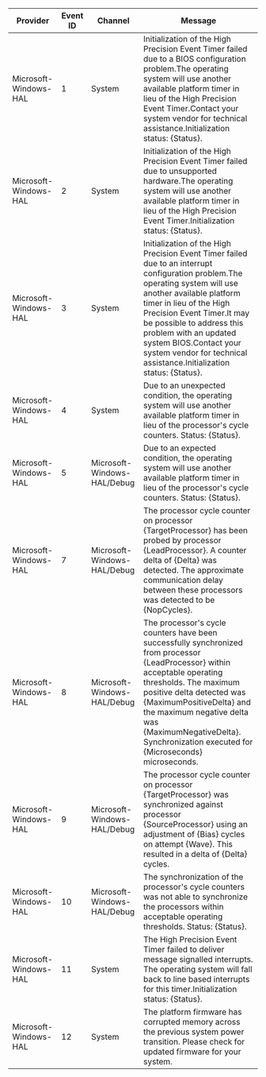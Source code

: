 Provider               |  Event ID  |  Channel                      |  Message
-----------------------|------------|-------------------------------|------------------------------------------------------------------------------------------------------------------------------------------------------------------------------------------------------------------------------------------------------------------------------------------------------------------------------------------------------------------------
Microsoft-Windows-HAL  |  1         |  System                       |  Initialization of the High Precision Event Timer failed due to a BIOS configuration problem.The operating system will use another available platform timer in lieu of the High Precision Event Timer.Contact your system vendor for technical assistance.Initialization status: {Status}.
Microsoft-Windows-HAL  |  2         |  System                       |  Initialization of the High Precision Event Timer failed due to unsupported hardware.The operating system will use another available platform timer in lieu of the High Precision Event Timer.Initialization status: {Status}.
Microsoft-Windows-HAL  |  3         |  System                       |  Initialization of the High Precision Event Timer failed due to an interrupt configuration problem.The operating system will use another available platform timer in lieu of the High Precision Event Timer.It may be possible to address this problem with an updated system BIOS.Contact your system vendor for technical assistance.Initialization status: {Status}.
Microsoft-Windows-HAL  |  4         |  System                       |  Due to an unexpected condition, the operating system will use another available platform timer in lieu of the processor's cycle counters.  Status: {Status}.
Microsoft-Windows-HAL  |  5         |  Microsoft-Windows-HAL/Debug  |  Due to an expected condition, the operating system will use another available platform timer in lieu of the processor's cycle counters.  Status: {Status}.
Microsoft-Windows-HAL  |  7         |  Microsoft-Windows-HAL/Debug  |  The processor cycle counter on processor {TargetProcessor} has been probed by processor {LeadProcessor}.  A counter delta of {Delta} was detected.  The approximate communication delay between these processors was detected to be {NopCycles}.
Microsoft-Windows-HAL  |  8         |  Microsoft-Windows-HAL/Debug  |  The processor's cycle counters have been successfully synchronized from processor {LeadProcessor} within acceptable operating thresholds.  The maximum positive delta detected was {MaximumPositiveDelta} and the maximum negative delta was {MaximumNegativeDelta}.  Synchronization executed for {Microseconds} microseconds.
Microsoft-Windows-HAL  |  9         |  Microsoft-Windows-HAL/Debug  |  The processor cycle counter on processor {TargetProcessor} was synchronized against processor {SourceProcessor} using an adjustment of {Bias} cycles on attempt {Wave}.  This resulted in a delta of {Delta} cycles.
Microsoft-Windows-HAL  |  10        |  Microsoft-Windows-HAL/Debug  |  The synchronization of the processor's cycle counters was not able to synchronize the processors within acceptable operating thresholds.  Status: {Status}.
Microsoft-Windows-HAL  |  11        |  System                       |  The High Precision Event Timer failed to deliver message signalled interrupts.  The operating system will fall back to line based interrupts for this timer.Initialization status: {Status}.
Microsoft-Windows-HAL  |  12        |  System                       |  The platform firmware has corrupted memory across the previous system power transition.  Please check for updated firmware for your system.